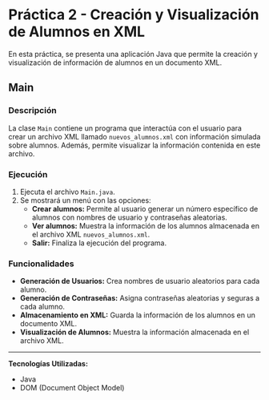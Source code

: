 # Práctica 2 - Creación y Visualización de Alumnos en XML

En esta práctica, se presenta una aplicación Java que permite la creación y visualización de información de alumnos en
un documento XML.

## Main

### Descripción

La clase `Main` contiene un programa que interactúa con el usuario para crear un archivo XML
llamado `nuevos_alumnos.xml` con información simulada sobre alumnos. Además, permite visualizar la información contenida
en este archivo.

### Ejecución

1. Ejecuta el archivo `Main.java`.
2. Se mostrará un menú con las opciones:
    - **Crear alumnos:** Permite al usuario generar un número específico de alumnos con nombres de usuario y contraseñas
      aleatorias.
    - **Ver alumnos:** Muestra la información de los alumnos almacenada en el archivo XML `nuevos_alumnos.xml`.
    - **Salir:** Finaliza la ejecución del programa.

### Funcionalidades

- **Generación de Usuarios:** Crea nombres de usuario aleatorios para cada alumno.
- **Generación de Contraseñas:** Asigna contraseñas aleatorias y seguras a cada alumno.
- **Almacenamiento en XML:** Guarda la información de los alumnos en un documento XML.
- **Visualización de Alumnos:** Muestra la información almacenada en el archivo XML.

---

**Tecnologías Utilizadas:**

- Java
- DOM (Document Object Model)

